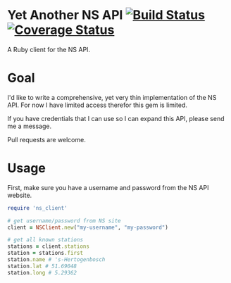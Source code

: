 Yet Another NS API [![Build Status](https://travis-ci.org/stefanhendriks/ns-api.png?branch=master)](https://travis-ci.org/stefanhendriks/ns-api) [![Coverage Status](https://coveralls.io/repos/stefanhendriks/ns-api/badge.png)](https://coveralls.io/r/stefanhendriks/ns-api)
==================
A Ruby client for the NS API.


Goal
====
I'd like to write a comprehensive, yet very thin implementation of the NS API. For now I have limited access therefor this gem is limited.

If you have credentials that I can use so I can expand this API, please send me a message.

Pull requests are welcome.

Usage
=====
First, make sure you have a username and password from the NS API website.
```ruby
require 'ns_client'

# get username/password from NS site
client = NSClient.new("my-username", "my-password")

# get all known stations
stations = client.stations
station = stations.first
station.name # 's-Hertogenbosch
station.lat # 51.69048
station.long # 5.29362

```

